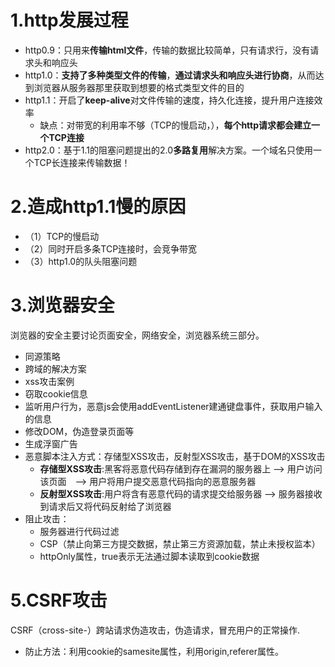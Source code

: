 # 1.http发展过程
  - http0.9：只用来**传输html文件**，传输的数据比较简单，只有请求行，没有请求头和响应头
  - http1.0：**支持了多种类型文件的传输**，**通过请求头和响应头进行协商**，从而达到浏览器从服务器那里获取到想要的格式类型文件的目的
  - http1.1：开启了**keep-alive**对文件传输的速度，持久化连接，提升用户连接效率
    - 缺点：对带宽的利用率不够（TCP的慢启动，），**每个http请求都会建立一个TCP连接**
  - http2.0：基于1.1的阻塞问题提出的2.0**多路复用**解决方案。一个域名只使用一个TCP长连接来传输数据！
# 2.造成http1.1慢的原因
  - （1）TCP的慢启动
  - （2）同时开启多条TCP连接时，会竞争带宽
  - （3）http1.0的队头阻塞问题
# 3.浏览器安全
  浏览器的安全主要讨论页面安全，网络安全，浏览器系统三部分。
  - 同源策略
   - 跨域的解决方案
  - xss攻击案例
   - 窃取cookie信息 
   - 监听用户行为，恶意js会使用addEventListener建通键盘事件，获取用户输入的信息
   - 修改DOM，伪造登录页面等
   - 生成浮窗广告
  - 恶意脚本注入方式：存储型XSS攻击，反射型XSS攻击，基于DOM的XSS攻击
    - **存储型XSS攻击**:黑客将恶意代码存储到存在漏洞的服务器上  --> 用户访问该页面　-->  用户将用户提交恶意代码指向的恶意服务器
    - **反射型XSS攻击**:用户将含有恶意代码的请求提交给服务器 -->  服务器接收到请求后又将代码反射给了浏览器
  - 阻止攻击：
    - 服务器进行代码过滤
    - CSP（禁止向第三方提交数据，禁止第三方资源加载，禁止未授权监本）
    - httpOnly属性，true表示无法通过脚本读取到cookie数据
# 5.CSRF攻击
CSRF（cross-site-）跨站请求伪造攻击，伪造请求，冒充用户的正常操作.
 - 防止方法：利用cookie的samesite属性，利用origin,referer属性。